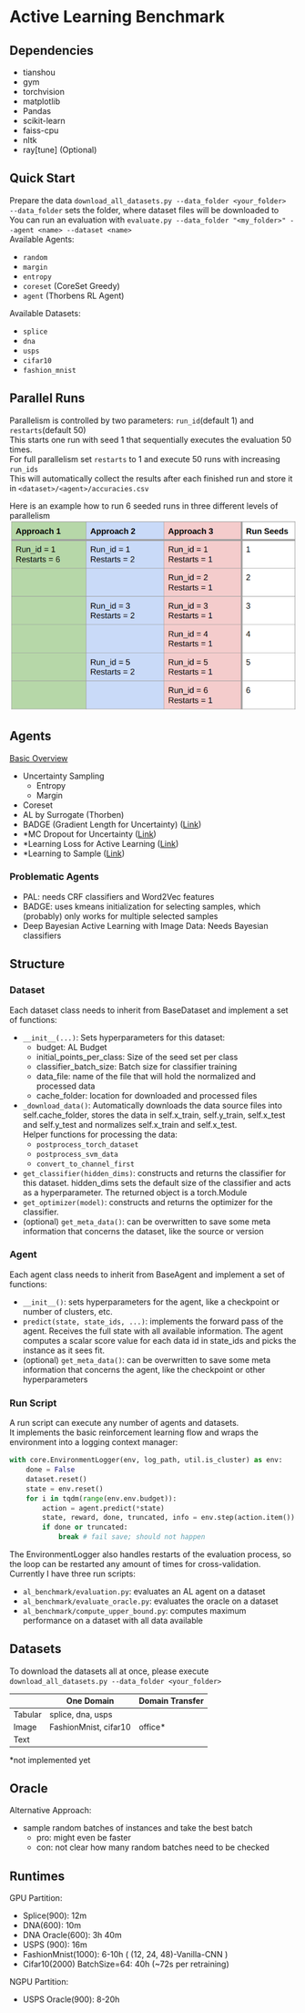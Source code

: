 # Active Learning Benchmark

## Dependencies
- tianshou
- gym
- torchvision
- matplotlib
- Pandas
- scikit-learn
- faiss-cpu
- nltk
- ray\[tune\] (Optional)

## Quick Start
Prepare the data `download_all_datasets.py --data_folder <your_folder>`\
`--data_folder` sets the folder, where dataset files will be downloaded to \
You can run an evaluation with `evaluate.py --data_folder "<my_folder>" --agent <name> --dataset <name>`\
Available Agents:
- `random`
- `margin`
- `entropy`
- `coreset` (CoreSet Greedy)
- `agent` (Thorbens RL Agent)

Available Datasets:
- `splice`
- `dna`
- `usps`
- `cifar10`
- `fashion_mnist`

## Parallel Runs
Parallelism is controlled by two parameters: `run_id`(default 1) and `restarts`(default 50)\
This starts one run with seed 1 that sequentially executes the evaluation 50 times. \
For full parallelism set `restarts` to 1 and execute 50 runs with increasing `run_ids`\
This will automatically collect the results after each finished run and store it in `<dataset>/<agent>/accuracies.csv`

Here is an example how to run 6 seeded runs in three different levels of parallelism \
![](doc/img/parallel_runs_example.png)

## Agents
[Basic Overview](https://jacobgil.github.io/deeplearning/activelearning#active-learning-for-deep-learning)
- Uncertainty Sampling
  - Entropy
  - Margin
- Coreset
- AL by Surrogate (Thorben) 
- BADGE (Gradient Length for Uncertainty) ([Link](https://arxiv.org/pdf/1906.03671.pdf))
- *MC Dropout for Uncertainty ([Link](https://openaccess.thecvf.com/content_cvpr_2018/papers/Beluch_The_Power_of_CVPR_2018_paper.pdf))
- *Learning Loss for Active Learning ([Link](https://openaccess.thecvf.com/content_CVPR_2019/papers/Yoo_Learning_Loss_for_Active_Learning_CVPR_2019_paper.pdf))
- *Learning to Sample ([Link](https://arxiv.org/pdf/1909.03585.pdf))

### Problematic Agents
- PAL: needs CRF classifiers and Word2Vec features
- BADGE: uses kmeans initialization for selecting samples, which (probably) only works for multiple selected samples
- Deep Bayesian Active Learning with Image Data: Needs Bayesian classifiers

## Structure
### Dataset
Each dataset class needs to inherit from BaseDataset and implement a set of functions:
- `__init__(...)`: Sets hyperparameters for this dataset:
  - budget: AL Budget
  - initial_points_per_class: Size of the seed set per class
  - classifier_batch_size: Batch size for classifier training
  - data_file: name of the file that will hold the normalized and processed data
  - cache_folder: location for downloaded and processed files
- `_download_data()`: Automatically downloads the data source files into self.cache_folder, stores the data in self.x_train, self.y_train, self.x_test and self.y_test and normalizes self.x_train and self.x_test. <br>
  Helper functions for processing the data:
  - `postprocess_torch_dataset`
  - `postprocess_svm_data`
  - `convert_to_channel_first`
- `get_classifier(hidden_dims)`: constructs and returns the classifier for this dataset. hidden_dims sets the default size of the classifier and acts as a hyperparameter.
The returned object is a torch.Module
- `get_optimizer(model)`: constructs and returns the optimizer for the classifier.
- (optional) `get_meta_data()`: can be overwritten to save some meta information that concerns the dataset, like the source or version

### Agent
Each agent class needs to inherit from BaseAgent and implement a set of functions:
- `__init__()`: sets hyperparameters for the agent, like a checkpoint or number of clusters, etc.
- `predict(state, state_ids, ...)`: implements the forward pass of the agent. 
Receives the full state with all available information.
The agent computes a scalar score value for each data id in state_ids and picks the instance as it sees fit.
- (optional) `get_meta_data()`: can be overwritten to save some meta information that concerns the agent, like the checkpoint or other hyperparameters

### Run Script
A run script can execute any number of agents and datasets. \
It implements the basic reinforcement learning flow and wraps the environment into a logging context manager:
```python
with core.EnvironmentLogger(env, log_path, util.is_cluster) as env:
    done = False
    dataset.reset()
    state = env.reset()
    for i in tqdm(range(env.env.budget)):
        action = agent.predict(*state)
        state, reward, done, truncated, info = env.step(action.item())
        if done or truncated:
            break # fail save; should not happen
```
The EnvironmentLogger also handles restarts of the evaluation process, so the loop can be restarted any amount
of times for cross-validation. \
Currently I have three run scripts:
- `al_benchmark/evaluation.py`: evaluates an AL agent on a dataset
- `al_benchmark/evaluate_oracle.py`: evaluates the oracle on a dataset
- `al_benchmark/compute_upper_bound.py`: computes maximum performance on a dataset with all data available

## Datasets
To download the datasets all at once, please execute `download_all_datasets.py --data_folder <your_folder>`

|         | One Domain            | Domain Transfer |
|---------|-----------------------|-----------------|
| Tabular | splice, dna, usps     |                 |
| Image   | FashionMnist, cifar10 | office*         |
| Text    |                       |                 |

*not implemented yet

## Oracle
Alternative Approach:
- sample random batches of instances and take the best batch
  - pro: might even be faster
  - con: not clear how many random batches need to be checked

## Runtimes
GPU Partition:
- Splice(900): 12m 
- DNA(600): 10m
- DNA Oracle(600): 3h 40m
- USPS (900): 16m
- FashionMnist(1000): 6-10h ( (12, 24, 48)-Vanilla-CNN ) 
- Cifar10(2000) BatchSize=64: 40h (~72s per retraining)

NGPU Partition:
- USPS Oracle(900): 8-20h 
